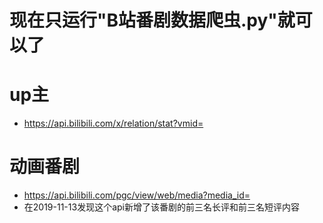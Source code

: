 # 现在只运行"B站番剧数据爬虫.py"就可以了
# up主
* https://api.bilibili.com/x/relation/stat?vmid=
# 动画番剧
* https://api.bilibili.com/pgc/view/web/media?media_id=
* 在2019-11-13发现这个api新增了该番剧的前三名长评和前三名短评内容
